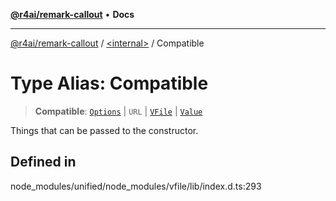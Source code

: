 [**@r4ai/remark-callout**](../../README.md) • **Docs**

***

[@r4ai/remark-callout](../../globals.md) / [\<internal\>](../README.md) / Compatible

# Type Alias: Compatible

> **Compatible**: [`Options`](Options.md) \| `URL` \| [`VFile`](../classes/VFile.md) \| [`Value`](Value.md)

Things that can be passed to the constructor.

## Defined in

node\_modules/unified/node\_modules/vfile/lib/index.d.ts:293
